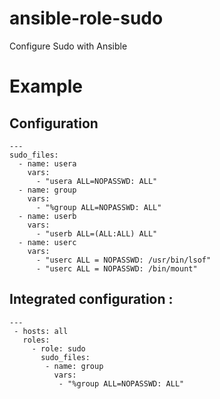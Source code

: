 ansible-role-sudo
=================

Configure Sudo with Ansible

# Example
## Configuration

```
---
sudo_files:
  - name: usera
    vars:
      - "usera ALL=NOPASSWD: ALL"
  - name: group
    vars:
      - "%group ALL=NOPASSWD: ALL"
  - name: userb
    vars:
      - "userb ALL=(ALL:ALL) ALL"
  - name: userc
    vars:
      - "userc ALL = NOPASSWD: /usr/bin/lsof"
      - "userc ALL = NOPASSWD: /bin/mount"

```
## Integrated configuration :
```
---
 - hosts: all
   roles:
     - role: sudo
       sudo_files:
        - name: group
          vars:
           - "%group ALL=NOPASSWD: ALL"
```
